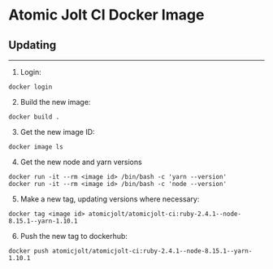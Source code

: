 # Atomic Jolt CI Docker Image
## Updating
-----------
1. Login:
```
docker login
```
2. Build the new image:
```
docker build .
```
3. Get the new image ID: 
```
docker image ls
```
4. Get the new node and yarn versions
```
docker run -it --rm <image id> /bin/bash -c 'yarn --version'
docker run -it --rm <image id> /bin/bash -c 'node --version'
```
5. Make a new tag, updating versions where necessary:
```
docker tag <image id> atomicjolt/atomicjolt-ci:ruby-2.4.1--node-8.15.1--yarn-1.10.1
```
6. Push the new tag to dockerhub:
```
docker push atomicjolt/atomicjolt-ci:ruby-2.4.1--node-8.15.1--yarn-1.10.1
```

